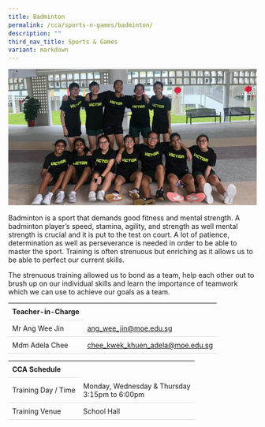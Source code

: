 ```yaml
---
title: Badminton
permalink: /cca/sports-n-games/badminton/
description: ""
third_nav_title: Sports & Games
variant: markdown
---
```

<style>
table {
  border-collapse: collapse;
  width: 100%;
}

th, td {
  padding: 8px;
  text-align: left;
  border-bottom: 1px solid #ddd;
}

tr:hover {background-color: beige;}
</style>

<img src="/images/CCA/Badminton/badminton.gif">

<p>Badminton is a sport that demands good fitness
and mental strength. A badminton player’s speed,
stamina, agility, and strength as well mental
strength is crucial and it is put to the test on court.
A lot of patience, determination as well as
perseverance is needed in order to be able to
master the sport. Training is often strenuous but
enriching as it allows us to be able to perfect our
current skills.</p>
<p>The strenuous training allowed us to bond as a
team, help each other out to brush up on our
individual skills and learn the importance of
teamwork which we can use to achieve our goals
as a team.</p>
<table>
	<tbody>
		<tr>
			<th colspan="1">Teacher-in-Charge</th>
</tr>
		<tr>
			<td rowspan="1">Mr Ang Wee Jin</td>
			<td><a target="" href="mailto:ang_wee_jin@moe.edu.sg">ang_wee_jin@moe.edu.sg</a></td>
		</tr>
<tr>
	<td rowspan="1">Mdm Adela Chee</td>
 <td><a target="" href="mailto:chee_kwek_khuen_adela@moe.edu.sg">chee_kwek_khuen_adela@moe.edu.sg</a></td>
	 	</tr>
</tbody>
</table>
<table>
	<tbody>
		<tr>
			<th colspan="1">CCA Schedule</th>
</tr>
		<tr>
	<td rowspan="1"> Training Day / Time</td>
<td>Monday, Wednesday &amp; Thursday<br>
	3:15pm to 6:00pm</td>
	 	</tr>
<tr>
	<td rowspan="1">Training Venue</td>
 <td rowspan="1"> School Hall </td>
	</tr>
</tbody>
</table>
